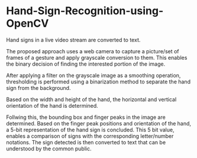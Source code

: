 # Hand-Sign-Recognition-using-OpenCV
Hand signs in a live video stream are converted to text.

The proposed approach uses a web camera to capture a picture/set of frames of a gesture and apply grayscale conversion to them. This enables the binary decision of finding the interested portion of the image.

After applying a filter on the grayscale image as a smoothing operation, thresholding is performed using a binarization method to separate the hand sign from the background.

Based on the width and height of the hand, the horizontal and vertical orientation of the hand is determined.

Follwing this, the bounding box and finger peaks in the image are determined.
Based on the finger peak positions and orientation of the hand, a  5-bit representation of the hand sign is concluded. This 5 bit value, enables a comparison of signs with the corresponding letter/number notations. The sign detected is then converted to text that can be understood by the common public.

